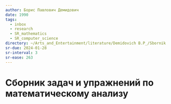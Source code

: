 ```yaml
---
author: Борис Павлович Демидович
date: 1990
tags:
  - inbox
  - research
  - SR_mathematics
  - SR_computer_science
directory: ~/Arts_and_Entertainment/literature/Demidovich B.P_/Sbornik zadach i uprazhnienii po matiematichieskomu analizu (2372)/"
sr-due: 2024-01-28
sr-interval: 3
sr-ease: 263
---
```


# Сборник задач и упражнений по математическому анализу

